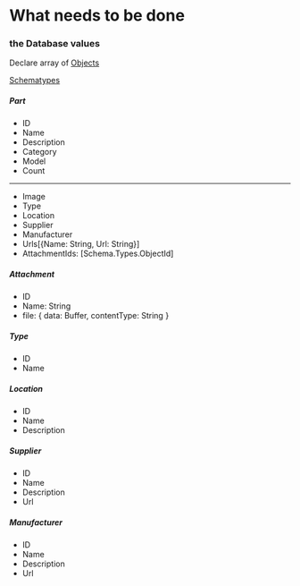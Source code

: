 # What needs to be done

### the Database values
Declare array of [Objects](https://stackoverflow.com/questions/19695058/how-to-define-object-in-array-in-mongoose-schema-correctly-with-2d-geo-index)

[Schematypes](http://mongoosejs.com/docs/schematypes.html)
##### Part
 - ID
 - Name
 - Description
 - Category
 - Model
 - Count
 - -------------------
 - Image
 - Type
 - Location
 - Supplier
 - Manufacturer
 - Urls[{Name: String, Url: String}]
 - AttachmentIds: [Schema.Types.ObjectId]

##### Attachment
- ID
- Name: String
- file: { data: Buffer, contentType: String }

##### Type
- ID
- Name
##### Location
- ID
- Name
- Description

##### Supplier
- ID
- Name
- Description
- Url
##### Manufacturer
- ID
- Name
- Description
- Url


